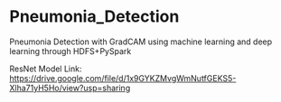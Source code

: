 # Pneumonia_Detection

Pneumonia Detection with GradCAM using machine learning and deep learning through HDFS+PySpark

ResNet Model Link: https://drive.google.com/file/d/1x9GYKZMvgWmNutfGEKS5-Xlha71yH5Ho/view?usp=sharing
